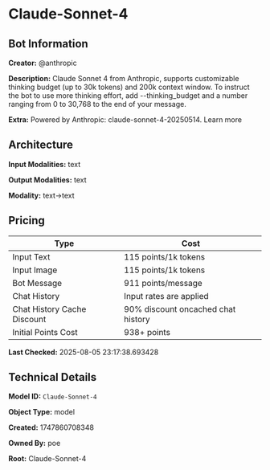 # Claude-Sonnet-4

## Bot Information

**Creator:** @anthropic

**Description:** Claude Sonnet 4 from Anthropic, supports customizable thinking budget (up to 30k tokens) and 200k context window.
To instruct the bot to use more thinking effort, add --thinking_budget and a number ranging from 0 to 30,768 to the end of your message.

**Extra:** Powered by Anthropic: claude-sonnet-4-20250514. Learn more


## Architecture

**Input Modalities:** text

**Output Modalities:** text

**Modality:** text->text


## Pricing

| Type | Cost |
|------|------|
| Input Text | 115 points/1k tokens |
| Input Image | 115 points/1k tokens |
| Bot Message | 911 points/message |
| Chat History | Input rates are applied |
| Chat History Cache Discount | 90% discount oncached chat history |
| Initial Points Cost | 938+ points |

**Last Checked:** 2025-08-05 23:17:38.693428


## Technical Details

**Model ID:** `Claude-Sonnet-4`

**Object Type:** model

**Created:** 1747860708348

**Owned By:** poe

**Root:** Claude-Sonnet-4

